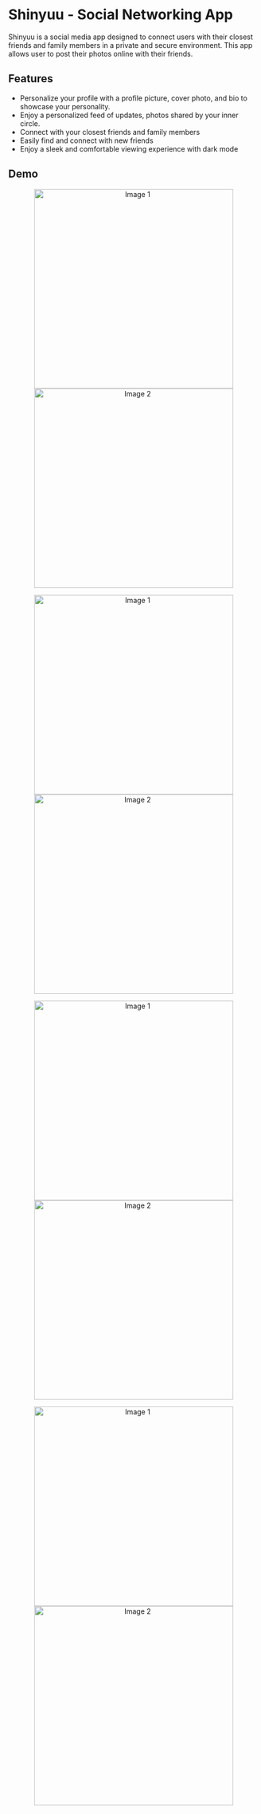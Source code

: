 
# Shinyuu - Social Networking App

Shinyuu is a social media app designed to connect users with their closest friends and family members in a private and secure environment.
This app allows user to post their photos online with their friends.
## Features

- Personalize your profile with a profile picture, cover photo, and bio to showcase your personality.
- Enjoy a personalized feed of updates, photos shared by your inner circle.
- Connect with your closest friends and family members
- Easily find and connect with new friends
- Enjoy a sleek and comfortable viewing experience with dark mode


## Demo


<p align="center">
    <img src="https://github.com/ashwanisanuraj/Images/blob/main/feed%20page.png" width="400" alt="Image 1">
    <img src="https://github.com/ashwanisanuraj/Images/blob/main/Connect%20list.png" width="400" alt="Image 2">
</p>

<p align="center">
    <img src="https://github.com/ashwanisanuraj/Images/blob/main/connect%20list%202.png" width="400" alt="Image 1">
    <img src="https://github.com/ashwanisanuraj/Images/blob/main/user's%20profile.png" width="400" alt="Image 2">
</p>

<p align="center">
  <img src="https://github.com/ashwanisanuraj/Images/blob/main/add%20post.png" width="400" alt="Image 1">
  <img src="https://github.com/ashwanisanuraj/Images/blob/main/add%20post%202.png" width="400" alt="Image 2">
</p>

<p align="center">
  <img src="https://github.com/ashwanisanuraj/Images/blob/main/photo_6075671517745757469_y.jpg" width="400" alt="Image 1">
  <img src="https://github.com/ashwanisanuraj/Images/blob/main/edit%20profile.png" width="400" alt="Image 2">
</p>

